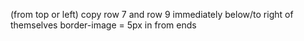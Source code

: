 (from top or left) copy row 7 and row 9 immediately below/to right of themselves
border-image = 5px in from ends
